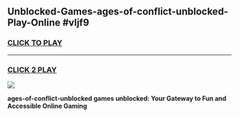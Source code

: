 
## Unblocked-Games-ages-of-conflict-unblocked-Play-Online #vljf9
<h3>
<a href="https://news.freeplayer.one?title=ages-of-conflict-unblocked&ref=3">CLICK TO PLAY</a></h3>
<hr>

<h3>
<a href="https://news.freeplayer.one?title=ages-of-conflict-unblocked&ref=3">CLICK 2 PLAY</a>
  
</h3>

<a href="https://news.freeplayer.one?title=ages-of-conflict-unblocked&ref=3"><img src="https://clearcache.store/games.png"></a>


**ages-of-conflict-unblocked games unblocked: Your Gateway to Fun and Accessible Online Gaming**
